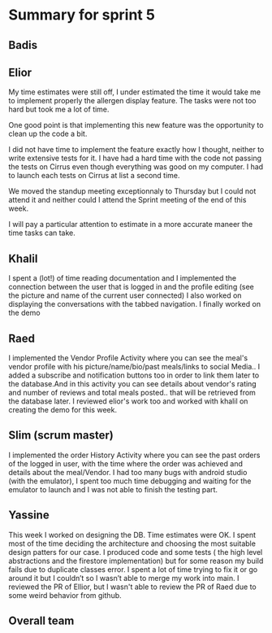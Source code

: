 # Summary for sprint 5

## Badis


## Elior

My time estimates were still off, I under estimated the time it would take me to implement properly the allergen display feature.
The tasks were not too hard but took me a lot of time.

One good point is that implementing this new feature was the opportunity to clean up the code a bit.

I did not have time to implement the feature exactly how I thought, neither to write extensive tests for it.
I have had a hard time with the code not passing the tests on Cirrus even though everything was good on my computer. I had to launch each tests on Cirrus at list a second time.

We moved the standup meeting exceptionnaly to Thursday but I could not attend it and neither could I attend the Sprint meeting of the end of this week.

I will pay a particular attention to estimate in a more accurate maneer the time tasks can take.


## Khalil
I spent a (lot!) of time reading documentation and I implemented the connection between the user that is logged in and the profile editing (see the picture and name of the current user connected) I also worked on displaying the conversations with the tabbed navigation.
I finally worked on the demo

## Raed
I implemented the Vendor Profile Activity where you can see the meal's vendor profile with his picture/name/bio/past meals/links to social Media..
I added a subscribe and notification buttons too in order to link them later to the database.And in this activity you can see details about vendor's rating and number of reviews and total meals posted.. that will be retrieved from the database later.
I reviewed elior's work too and worked with khalil on creating the demo for this week.

## Slim (scrum master)
I implemented the order History Activity where you can see the past orders of the logged in user, with the time where the order was achieved and details about the meal/Vendor.
I had too many bugs with android studio (with the emulator), I spent too much time debugging and waiting for the emulator to launch and I was not able to finish the testing part.

## Yassine
This week I worked on designing the DB.
Time estimates were OK.
I spent most of the time deciding the architecture and choosing the most suitable design patters for our case. I produced code and some tests ( the high level abstractions and the firestore implementation) but for some reason my build fails due to duplicate classes error. I spent a lot of time trying to fix it or go around it but I couldn’t so I wasn’t able to merge my work into main.
I reviewed the PR of Ellior, but I wasn't able to review the PR of Raed due to some weird behavior from github.

## Overall team
